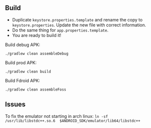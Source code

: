## Build

* Duplicate `keystore.properties.template` and rename the copy to `keystore.properties`. Update the new file with correct information.
* Do the same thing for `app.properties.template`.
* You are ready to build it!

Build debug APK:

`./gradlew clean assembleDebug`

Build prod APK:

`./gradlew clean build`

Build Fdroid APK:

`./gradlew clean assembleFoss`


## Issues

To fix the emulator not starting in arch linux: `ln -sf /usr/lib/libstdc++.so.6  $ANDROID_SDK/emulator/lib64/libstdc++`
